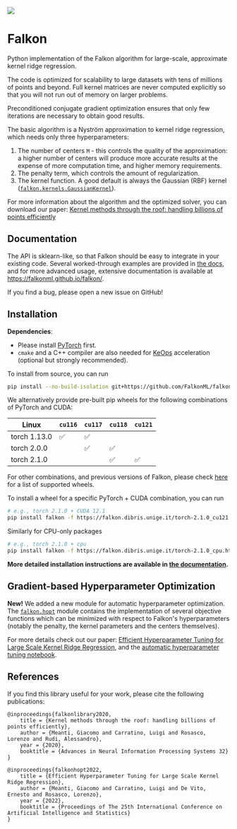 [![](https://codecov.io/gh/FalkonML/falkon/branch/master/graphs/badge.svg?branch=master)](https://codecov.io/gh/FalkonML/falkon/)

# Falkon

Python implementation of the Falkon algorithm for large-scale, approximate kernel ridge regression.

The code is optimized for scalability to large datasets with tens of millions of points and beyond.
Full kernel matrices are never computed explicitly so that you will not run out of memory on larger problems.

Preconditioned conjugate gradient optimization ensures that only few iterations are necessary to obtain good results.

The basic algorithm is a Nyström approximation to kernel ridge regression, which needs only three hyperparameters:
 1. The number of centers `M` - this controls the quality of the approximation: a higher number of centers will
    produce more accurate results at the expense of more computation time, and higher memory requirements.
 2. The penalty term, which controls the amount of regularization.
 3. The kernel function. A good default is always the Gaussian (RBF) kernel
    ([`falkon.kernels.GaussianKernel`](https://falkonml.github.io/falkon/api_reference/kernels.html#gaussian-kernel)).

For more information about the algorithm and the optimized solver, you can download our paper:
[Kernel methods through the roof: handling billions of points efficiently](https://arxiv.org/abs/2006.10350)

## Documentation

The API is sklearn-like, so that Falkon should be easy to integrate in your existing code. 
Several worked-through examples are provided in [the docs](https://falkonml.github.io/falkon/examples/examples.html),
and for more advanced usage, extensive documentation is available at https://falkonml.github.io/falkon/.

If you find a bug, please open a new issue on GitHub!


## Installation

**Dependencies**: 
 - Please install [PyTorch](https://pytorch.org/get-started/locally/) first.
 - `cmake` and a C++ compiler are also needed for [KeOps](https://www.kernel-operations.io/keops/python/installation.html) acceleration (optional but strongly recommended).

To install from source, you can run

```bash
pip install --no-build-isolation git+https://github.com/FalkonML/falkon.git
```

We alternatively provide pre-built pip wheels for the following combinations of PyTorch and CUDA:

| Linux        | `cu116` | `cu117` | `cu118` | `cu121` |
|--------------|---------|---------|---------|---------|
| torch 1.13.0 | ✅      | ✅      |         |         |
| torch 2.0.0  |         | ✅      | ✅      |         |
| torch 2.1.0  |         |         | ✅      | ✅      |

For other combinations, and previous versions of Falkon, please check [here](https://falkon.dibris.unige.it/index.html)
for a list of supported wheels.

To install a wheel for a specific PyTorch + CUDA combination, you can run
```bash
# e.g., torch 2.1.0 + CUDA 12.1
pip install falkon -f https://falkon.dibris.unige.it/torch-2.1.0_cu121.html
```

Similarly for CPU-only packages
```bash
# e.g., torch 2.1.0 + cpu
pip install falkon -f https://falkon.dibris.unige.it/torch-2.1.0_cpu.html
```

**More detailed installation instructions are available in [the documentation](https://falkonml.github.io/falkon/install.html).**

## Gradient-based Hyperparameter Optimization

**New!** We added a new module for automatic hyperparameter optimization. 
The [`falkon.hopt`](https://falkonml.github.io/falkon/api_reference/hopt.html) module contains the implementation
of several objective functions which can be minimized with respect to Falkon's hyperparameters (notably the penalty, 
the kernel parameters and the centers themselves).

For more details check out our paper: 
[Efficient Hyperparameter Tuning for Large Scale Kernel Ridge Regression](http://arxiv.org/abs/2201.06314),
and the [automatic hyperparameter tuning notebook](https://falkonml.github.io/falkon/examples/hyperopt.html).

## References

If you find this library useful for your work, please cite the following publications:
```
@inproceedings{falkonlibrary2020,
    title = {Kernel methods through the roof: handling billions of points efficiently},
    author = {Meanti, Giacomo and Carratino, Luigi and Rosasco, Lorenzo and Rudi, Alessandro},
    year = {2020},
    booktitle = {Advances in Neural Information Processing Systems 32}
}
```
```
@inproceedings{falkonhopt2022,
    title = {Efficient Hyperparameter Tuning for Large Scale Kernel Ridge Regression},
    author = {Meanti, Giacomo and Carratino, Luigi and De Vito, Ernesto and Rosasco, Lorenzo},
    year = {2022},
    booktitle = {Proceedings of The 25th International Conference on Artificial Intelligence and Statistics}
}
```
